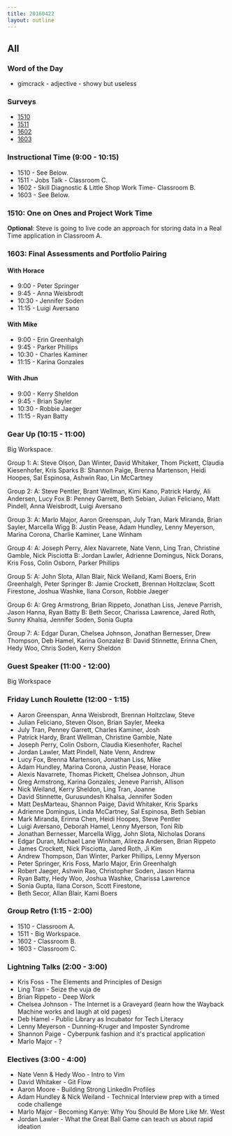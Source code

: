 ```yaml
---
title: 20160422
layout: outline
---
```


## All

### Word of the Day
* gimcrack - adjective - showy but useless

### Surveys

* [1510](https://docs.google.com/forms/d/1sNhNXl98KLCUIS8VDIfGXTdIi84FpXTF86-8Tt1m7Po/viewform)
* [1511](http://goo.gl/forms/7P1jroAj9c)
* [1602](https://docs.google.com/forms/d/1JrMkx1FGJLOk5fjs3_2q322FNTpbh1Kwb72WhHF1yRk/viewform)
* [1603](https://docs.google.com/forms/d/11KlwIUfnzQvRI92SN6rbuBeUxF1-sICBAQqGHochRIU/viewform)

### Instructional Time (9:00 - 10:15)

* 1510 - See Below.
* 1511 - Jobs Talk - Classroom C.
* 1602 - Skill Diagnostic & Little Shop Work Time-  Classroom B.
* 1603 - See Below.

### 1510: One on Ones and Project Work Time

**Optional**: Steve is going to live code an approach for storing data in a Real Time application in Classroom A.

### 1603: Final Assessments and Portfolio Pairing

#### With Horace
* 9:00 - Peter Springer
* 9:45 - Anna Weisbrodt
* 10:30 - Jennifer Soden
* 11:15 - Luigi Aversano

#### With Mike
* 9:00 - Erin Greenhalgh
* 9:45 - Parker Phillips
* 10:30 - Charles Kaminer
* 11:15 - Karina Gonzales

#### With Jhun
* 9:00 - Kerry Sheldon
* 9:45 - Brian Sayler
* 10:30 - Robbie Jaeger
* 11:15 - Ryan Batty

### Gear Up (10:15 - 11:00)

Big Workspace.

Group 1:
A: Steve Olson, Dan Winter, David Whitaker, Thom Pickett, Claudia Kiesenhofer, Kris Sparks
B: Shannon Paige, Brenna Martenson, Heidi Hoopes, Sal Espinosa, Ashwin Rao, Lin McCartney

Group 2:
A: Steve Pentler, Brant Wellman, Kimi Kano, Patrick Hardy, Ali Andersen, Lucy Fox
B: Penney Garrett, Beth Sebian, Julian Feliciano, Matt Pindell, Anna Weisbrodt, Luigi Aversano

Group 3:
A: Marlo Major, Aaron Greenspan, July Tran, Mark Miranda, Brian Sayler, Marcella Wigg
B: Justin Pease, Adam Hundley, Lenny Meyerson, Marina Corona, Charlie Kaminer, Lane Winham

Group 4:
A: Joseph Perry, Alex Navarrete, Nate Venn, Ling Tran, Christine Gamble, Nick Pisciotta
B: Jordan Lawler, Adrienne Domingus, Nick Dorans, Kris Foss, Colin Osborn, Parker Phillips

Group 5:
A: John Slota, Allan Blair, Nick Weiland, Kami Boers, Erin Greenhalgh, Peter Springer
B: Jamie Crockett, Brennan Holtzclaw, Scott Firestone, Joshua Washke, Ilana Corson, Robbie Jaeger

Group 6:
A: Greg Armstrong, Brian Rippeto, Jonathan Liss, Jeneve Parrish, Jason Hanna, Ryan Batty
B: Beth Secor, Charissa Lawrence, Jared Roth, Sunny Khalsa, Jennifer Soden, Sonia Gupta

Group 7:
A: Edgar Duran, Chelsea Johnson, Jonathan Bernesser, Drew Thompson, Deb Hamel, Karina Gonzalez
B: David Stinnette, Erinna Chen, Hedy Woo, Chris Soden, Kerry Sheldon

### Guest Speaker (11:00 - 12:00)

Big Workspace

### Friday Lunch Roulette (12:00 - 1:15)

* Aaron Greenspan, Anna Weisbrodt, Brennan Holtzclaw, Steve
* Julian Feliciano, Steven Olson, Brian Sayler, Meeka
* July Tran, Penney Garrett, Charles Kaminer, Josh
* Patrick Hardy, Brant Wellman, Christine Gamble, Nate
* Joseph Perry, Colin Osborn, Claudia Kiesenhofer, Rachel
* Jordan Lawler, Matt Pindell, Nate Venn, Andrew
* Lucy Fox, Brenna Martenson, Jonathan Liss, Mike
* Adam Hundley, Marina Corona, Justin Pease, Horace
* Alexis Navarrete, Thomas Pickett, Chelsea Johnson, Jhun
* Greg Armstrong, Karina Gonzales, Jeneve Parrish, Allison
* Nick Weiland, Kerry Sheldon, Ling Tran, Joanne
* David Stinnette, Gurusundesh Khalsa, Jennifer Soden
* Matt DesMarteau, Shannon Paige, David Whitaker, Kris Sparks
* Adrienne Domingus, Linda McCartney, Sal Espinosa, Beth Sebian
* Mark Miranda, Erinna Chen, Heidi Hoopes, Steve Pentler
* Luigi Aversano, Deborah Hamel, Lenny Myerson, Toni Rib
* Jonathan Bernesser, Marcella Wigg, John Slota, Nicholas Dorans
* Edgar Duran, Michael Lane Winham, Alireza Andersen, Brian Rippeto
* James Crockett, Nick Pisciotta, Jared Roth, Ji Kim
* Andrew Thompson, Dan Winter, Parker Phillips, Lenny Myerson
* Peter Springer, Kris Foss, Marlo Major, Erin Greenhalgh
* Robert Jaeger, Ashwin Rao, Christopher Soden, Jason Hanna
* Ryan Batty, Hedy Woo, Joshua Washke, Charissa Lawrence
* Sonia Gupta, Ilana Corson, Scott Firestone,
* Beth Secor, Allan Blair, Kami Boers

### Group Retro (1:15 - 2:00)
* 1510 - Classroom A.
* 1511 - Big Workspace.
* 1602 - Classroom B.
* 1603 - Classroom C.

### Lightning Talks (2:00 - 3:00)

* Kris Foss - The Elements and Principles of Design
* Ling Tran - Seize the vuja de
* Brian Rippeto - Deep Work
* Chelsea Johnson - The Internet is a Graveyard (learn how the Wayback Machine works and laugh at old pages)
* Deb Hamel - Public Library as Incubator for Tech Literacy
* Lenny Meyerson - Dunning-Kruger and Imposter Syndrome
* Shannon Paige - Cyberpunk fashion and it's practical application
* Marlo Major - ?

### Electives (3:00 - 4:00)

* Nate Venn & Hedy Woo - Intro to Vim
* David Whitaker - Git Flow
* Aaron Moore - Building Strong LinkedIn Profiles
* Adam Hundley & Nick Weiland - Technical Interview prep with a timed code challenge
* Marlo Major - Becoming Kanye: Why You Should Be More Like Mr. West
* Jordan Lawler - What the Great Ball Game can teach us about rapid ideation
